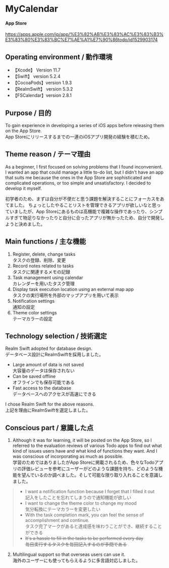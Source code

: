 # MyCalendar

#### App Store 
https://apps.apple.com/jp/app/%E3%82%AB%E3%83%AC%E3%83%B3%E3%83%80%E3%83%BC%E7%AE%A1%E7%90%86todo/id1529903174




## Operating environment / 動作環境
* 【Xcode】 Version 11.7
* 【Swift】 version 5.2.4
* 【CocoaPods】version 1.9.3
* 【RealmSwift】 version 5.3.2
* 【FSCalendar】version 2.8.1


## Purpose / 目的
To gain experience in developing a series of iOS apps before releasing them on the App Store.  
App Storeにリリースするまでの一連のiOSアプリ開発の経験を積むため。


## Theme reason / テーマ理由
As a beginner, I first focused on solving problems that I found inconvenient.  
I wanted an app that could manage a little to-do list, but I didn't have an app that suits me because the ones in the App Store are sophisticated and complicated operations, or too simple and unsatisfactory. I decided to develop it myself.  

初学者のため、まずは自分が不便だと思う課題を解決することにフォーカスをあてました。
ちょっとしたやることリストを管理できるアプリが欲しいなと思っていましたが、App Storeにあるものは高機能で複雑な操作であったり、シンプルすぎて物足りなかったりと自分に合ったアプリが無かったため、自分で開発しようと決めました。


## Main functions / 主な機能
1. Register, delete, change tasks  
  タスクの登録、削除、変更
2. Record notes related to tasks  
  タスクに関連するメモの記録
3. Task management using calendar  
  カレンダーを用いたタスク管理
4. Display task execution location using an external map app  
  タスクの実行場所を外部のマップアプリを用いて表示
5. Notification settings  
  通知の設定
6. Theme color settings  
  テーマカラーの設定


## Technology selection / 技術選定
Realm Swift adopted for database design.  
データベース設計にRealmSwiftを採用しました。  

* Large amount of data is not saved  
  大容量のデータは保存されない
* Can be saved offline  
  オフラインでも保存可能である  
* Fast access to the database  
  データベースへのアクセスが高速にできる  

I chose Realm Swift for the above reasons.  
上記を理由にRealmSwiftを選定しました。


## Conscious part / 意識した点
1. Although it was for learning, it will be posted on the App Store, so I referred to the evaluation reviews of various Todo apps to find out what kind of issues users have and what kind of functions they want. And I was conscious of incorporating as much as possible.  
   学習のためではありましたがApp Storeに掲載されるため、色々なTodoアプリの評価レビューを参考にユーザーがどのような課題を持ち、どのような機能を望んでいるのか調べました。そして可能な限り取り入れることを意識しました。  

> * I want a notification function because I forget that I filled it out  
>   記入をしたことを忘れてしまうので通知機能が欲しい  
> * I want to change the theme color to change my mood  
>   気分転換にテーマカラーを変更したい
> * With the task completion mark, you can feel the sense of accomplishment and continue.  
>   タスク完了マークがあると達成感を味わうことができ、継続することができる  
> * ~~It's a hassle to fill in the tasks to be performed every day~~  
>   ~~毎日実行するタスクを毎回記入するのが手間である~~
  

2. Multilingual support so that overseas users can use it.  
   海外のユーザーにも使ってもらえるように多言語対応しました。

